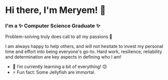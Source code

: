 # Hi there, I'm Meryem! 👋
### I'm a ✨ Computer Science Graduate ✨

Problem-solving truly does call to all my passions :star_struck: 

I am always happy to help others, and will not hesitate to invest my personal time 
and effort into being everyone's go-to. 
Hard work, resilience, reliability and determination are key aspects in defining who I am!

- :ear_of_rice: I’m currently learning a bit of everything! 😊
- ⚡ Fun fact: Some Jellyfish are immortal.

